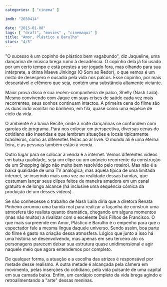 ```yaml
---
categories: [ "cinema" ]

imdb: "2650414"

date: "2015-01-08"
tags: [ "draft", "movies" , "cinemaqui" ]
title: "Amor, Plástico e Barulho"
stars: "4/5"
---
```

"O sucesso é um copinho de plástico bem vagabundo", diz Jaqueline, uma dançarina de música brega rumo à decadência. O copinho dela já foi usado por um certo tempo e está prestes a ser jogado fora, mas olhando para sua intérprete, a ótima Maeve Jinkings (O Som ao Redor), o que vemos é um misto de desespero e ousadia pela vida nos palcos. Esse copinho, por mais descartável e efêmero que seja, contém uma substância altamente viciante.

Maior prova disso é sua recém-companheira de palco, Shelly (Nash Laila). Mesmo convivendo com Jaque em suas crises de saúde cada vez mais recorrentes, seus sonhos continuam intactos. A primeira cena do filme são as duas indo vomitar no banheiro, em fila, quase como uma espécie de ciclo da vida.

O ambiente é a baixa Recife, onde à noite dançarinas se confundem com garotas de programa. Para nos colocar em perspectiva, diversas cenas do cotidiano são inseridas e que lembram situações e locais tipicamente brasileiros, como as diferentes feiras ao ar livre. O mundo ali é uma eterna feira, e as pessoas também estão à venda.

Outro lugar para se colocar à venda é a internet. Vemos diferentes vídeos em baixa qualidade, seja um clipe ou um anúncio recorrente da construção de um Shopping (algo não muito bem resolvido pelo roteiro). Mas não é a baixa qualidade de uma TV analógica, mas aquela típica de uma limitada internet, se inserindo mais uma vez na realidade dessas bandas, que costumam lançar seus clipes feitos de maneira amadora em um canal gratuito e de longo alcance (há inclusive uma sequência cômica da produção de um desses vídeos).

Se não conhecesse o trabalho de Nash Laila diria que a diretora Renata Pinheiro arrumou uma banda real para realizar a façanha de construir uma atmosfera tão realista quanto dramática, chegando em alguns momentos (mas não muitos) a rivalizar com o excelente Dois Filhos de Francisco. O que mais surpreende em Amor, Plástico e Barulho é o empenho para que o espectador fale a mesma língua daquele universo. Sendo assim, boa parte do filme é gasto na criação dessa atmosfera. Lógico que junto a isso há uma história se desenvolvendo, mas apenas em seu terceiro ato os personagens parecem deixar sua estrutura quase unidimensional e agir naquele meio que agora entendemos por completo.

De qualquer forma, a atuação e a escolha das atrizes é responsável por metade desse realismo. A outra metade é alcançada pela câmera em movimento, pelas inserções do cotidiano, pela vida pulsante de uma capital em sua camada baixa. Enfim, um cardápio completo da vida brega agindo e retroalimentando a "arte" dessas meninas.
